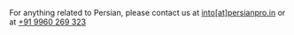 For anything related to Persian, please contact us at <a href="mailto:into@persianpro.in">into[at]persianpro.in</a> or at <a href="tel:+919960269323">+91 9960 269 323</a>


